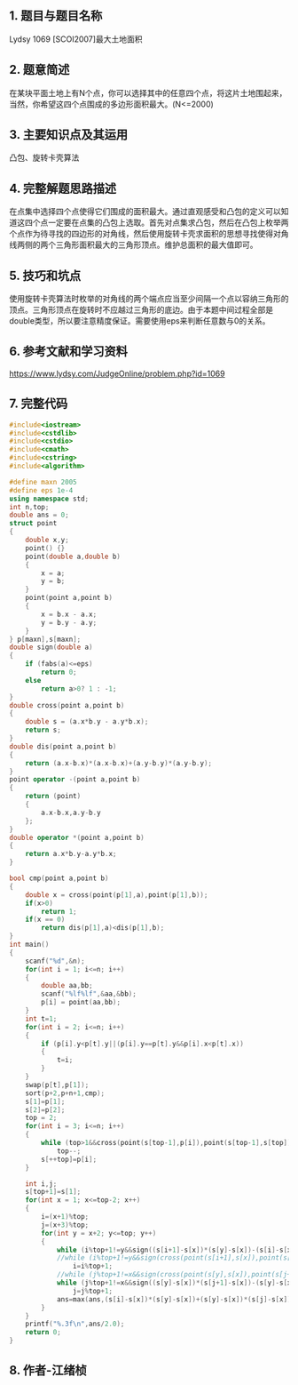 ## 1. 题目与题目名称

Lydsy 1069 [SCOI2007]最大土地面积

## 2. 题意简述

在某块平面土地上有N个点，你可以选择其中的任意四个点，将这片土地围起来，当然，你希望这四个点围成的多边形面积最大。(N<=2000)




## 3. 主要知识点及其运用

凸包、旋转卡壳算法

## 4. 完整解题思路描述

在点集中选择四个点使得它们围成的面积最大。通过直观感受和凸包的定义可以知道这四个点一定要在点集的凸包上选取。首先对点集求凸包，然后在凸包上枚举两个点作为待寻找的四边形的对角线，然后使用旋转卡壳求面积的思想寻找使得对角线两侧的两个三角形面积最大的三角形顶点。维护总面积的最大值即可。

## 5. 技巧和坑点

使用旋转卡壳算法时枚举的对角线的两个端点应当至少间隔一个点以容纳三角形的顶点。三角形顶点在旋转时不应越过三角形的底边。由于本题中间过程全部是double类型，所以要注意精度保证。需要使用eps来判断任意数与0的关系。

## 6. 参考文献和学习资料

https://www.lydsy.com/JudgeOnline/problem.php?id=1069

## 7. 完整代码

```c++
#include<iostream>
#include<cstdlib>
#include<cstdio>
#include<cmath>
#include<cstring>
#include<algorithm>

#define maxn 2005
#define eps 1e-4
using namespace std;
int n,top;
double ans = 0;
struct point
{
    double x,y;
    point() {}
    point(double a,double b)
    {
        x = a;
        y = b;
    }
    point(point a,point b)
    {
        x = b.x - a.x;
        y = b.y - a.y;
    }
} p[maxn],s[maxn];
double sign(double a)
{
    if (fabs(a)<=eps)
        return 0;
    else
        return a>0? 1 : -1;
}
double cross(point a,point b)
{
    double s = (a.x*b.y - a.y*b.x);
    return s;
}
double dis(point a,point b)
{
    return (a.x-b.x)*(a.x-b.x)+(a.y-b.y)*(a.y-b.y);
}
point operator -(point a,point b)
{
    return (point)
    {
        a.x-b.x,a.y-b.y
    };
}
double operator *(point a,point b)
{
    return a.x*b.y-a.y*b.x;
}

bool cmp(point a,point b)
{
    double x = cross(point(p[1],a),point(p[1],b));
    if(x>0)
        return 1;
    if(x == 0)
        return dis(p[1],a)<dis(p[1],b);
}
int main()
{
    scanf("%d",&n);
    for(int i = 1; i<=n; i++)
    {
        double aa,bb;
        scanf("%lf%lf",&aa,&bb);
        p[i] = point(aa,bb);
    }
    int t=1;
    for(int i = 2; i<=n; i++)
    {
        if (p[i].y<p[t].y||(p[i].y==p[t].y&&p[i].x<p[t].x))
        {
            t=i;
        }
    }
    swap(p[t],p[1]);
    sort(p+2,p+n+1,cmp);
    s[1]=p[1];
    s[2]=p[2];
    top = 2;
    for(int i = 3; i<=n; i++)
    {
        while (top>1&&cross(point(s[top-1],p[i]),point(s[top-1],s[top]))>=0)
            top--;
        s[++top]=p[i];
    }

    int i,j;
    s[top+1]=s[1];
    for(int x = 1; x<=top-2; x++)
    {
        i=(x+1)%top;
        j=(x+3)%top;
        for(int y = x+2; y<=top; y++)
        {
            while (i%top+1!=y&&sign((s[i+1]-s[x])*(s[y]-s[x])-(s[i]-s[x])*(s[y]-s[x])) == 1)
            //while (i%top+1!=y&&sign(cross(point(s[i+1],s[x]),point(s[y],s[x]))-cross(point(s[i],s[x]),point(s[y],s[x]))) == 1)
                i=i%top+1;
            //while (j%top+1!=x&&sign(cross(point(s[y],s[x]),point(s[j+1],s[x]))-cross(point(s[y],s[x]),point(s[j]-s[x]))) == 1)
            while (j%top+1!=x&&sign((s[y]-s[x])*(s[j+1]-s[x])-(s[y]-s[x])*(s[j]-s[x])) == 1)
                j=j%top+1;
            ans=max(ans,(s[i]-s[x])*(s[y]-s[x])+(s[y]-s[x])*(s[j]-s[x]));
        }
    }
    printf("%.3f\n",ans/2.0);
    return 0;
}


```

## 8. 作者-江绪桢

